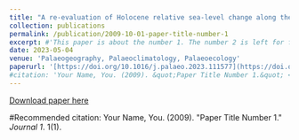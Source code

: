 ```yaml
---
title: "A re-evaluation of Holocene relative sea-level change along the Fujian coast, southeastern China"
collection: publications
permalink: /publication/2009-10-01-paper-title-number-1
excerpt: #'This paper is about the number 1. The number 2 is left for future work.'
date: 2023-05-04
venue: 'Palaeogeography, Palaeoclimatology, Palaeoecology'
paperurl: '[https://doi.org/10.1016/j.palaeo.2023.111577](https://doi.org/10.1016/j.palaeo.2023.111577)'
#citation: 'Your Name, You. (2009). &quot;Paper Title Number 1.&quot; <i>Journal 1</i>. 1(1).'
---
```


[Download paper here](http://linannan719.github.io/files/Paper_2023b.pdf)

#Recommended citation: Your Name, You. (2009). "Paper Title Number 1." <i>Journal 1</i>. 1(1).
